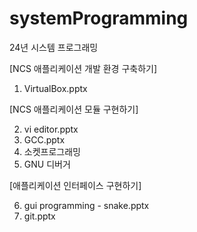 # systemProgramming
24년 시스템 프로그래밍  

[NCS 애플리케이션 개발 환경 구축하기]  
 1. VirtualBox.pptx
    
[NCS 애플리케이션 모듈 구현하기]  

 2. vi editor.pptx
 3. GCC.pptx
 4. 소켓프로그래밍
 5. GNU 디버거
    
[애플리케이션 인터페이스 구현하기]  

  6. gui programming - snake.pptx  
  7. git.pptx

